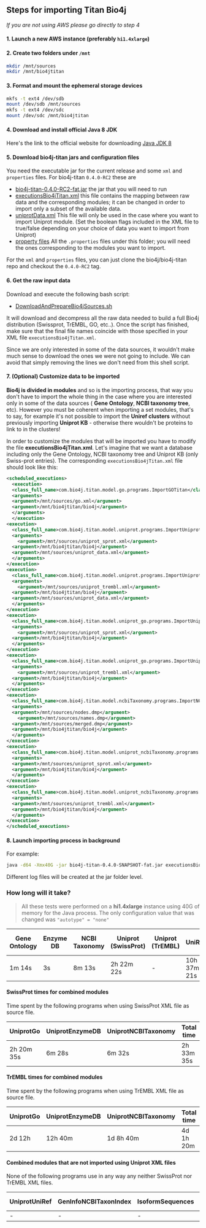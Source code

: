 ## Steps for importing Titan Bio4j

_If you are not using AWS please go directly to step 4_

#### 1. Launch a new AWS instance (preferably `hi1.4xlarge`)

#### 2. Create two folders under `/mnt`

``` bash
mkdir /mnt/sources
mkdir /mnt/bio4jtitan
```

#### 3. Format and mount the ephemeral storage devices

```  bash
mkfs -t ext4 /dev/sdb
mount /dev/sdb /mnt/sources
mkfs -t ext4 /dev/sdc
mount /dev/sdc /mnt/bio4jtitan
```

#### 4. Download and install official Java 8 JDK

Here's the link to the official website for downloading [Java JDK 8](http://www.oracle.com/technetwork/java/javase/downloads/jdk8-downloads-2133151.html)

#### 5. Download bio4j-titan jars and configuration files

You need the executable jar for the current release and some `xml` and `properties` files. For bio4j-titan `0.4.0-RC2` these are

- [bio4j-titan-0.4.0-RC2-fat.jar](https://s3-eu-west-1.amazonaws.com/releases.era7.com/bio4j/bio4j-titan/0.4.0-RC2/bio4j-titan-0.4.0-RC2-fat.jar) the jar that you will need to run
- [executionsBio4jTitan.xml](https://raw.githubusercontent.com/bio4j/bio4j-titan/v0.4.0-RC2/executionsBio4jTitan.xml) this file contains the mapping between raw data and the corresponding modules; it can be changed in order to import only a subset of the available data.
- [uniprotData.xml](https://raw.githubusercontent.com/bio4j/bio4j-titan/v0.4.0-RC2/uniprotData.xml) This file will only be used in the case where you want to import Uniprot module. (Set the boolean flags included in the XML file to true/false depending on your choice of data you want to import from Uniprot)
- [property files](https://github.com/bio4j/bio4j-titan/tree/v0.4.0-RC2/properties_files) All the `.properties` files under this folder; you will need the ones corresponding to the modules you want to import.

For the `xml` and `properties` files, you can just clone the bio4j/bio4j-titan repo and checkout the `0.4.0-RC2` tag.

#### 6. Get the raw input data

Download and execute the following bash script:

- [DownloadAndPrepareBio4jSources.sh](https://github.com/bio4j/bio4j-titan/blob/v0.4.0-RC2/DownloadAndPrepareBio4jSources.sh)

It will download and decompress all the raw data needed to build a full Bio4j distribution (Swissprot, TrEMBL, GO, etc..).
Once the script has finished, make sure that the final file names coincide with those specified in your XML file `executionsBio4jTitan.xml`.

Since we are only interested in some of the data sources, it wouldn't make much sense to download the ones we were not going to include. We can avoid that simply removing the lines we don't need from this shell script.

#### 7. (Optional) Customize data to be imported

**Bio4j is divided in modules** and so is the importing process, that way you don't have to import the whole thing in the case where you are interested only in some of the data sources ( **Gene Ontology**, **NCBI taxonomy tree**, etc). However you must be coherent when importing a set modules, that's to say, for example it's not possible to import the **Uniref clusters** without previously importing **Uniprot KB** - otherwise there wouldn't be proteins to link to in the clusters!

In order to customize the modules that will be imported you have to modify the file **executionsBio4jTitan.xml**.
Let's imagine that we want a database including only the Gene Ontology, NCBI taxonomy tree and Uniprot KB (only Swiss-prot entries).
The corresponding `executionsBio4jTitan.xml` file should look like this:

``` xml
<scheduled_executions>
  <execution>
  <class_full_name>com.bio4j.titan.model.go.programs.ImportGOTitan</class_full_name>
  <arguments>
  <argument>/mnt/sources/go.xml</argument>
  <argument>/mnt/bio4jtitan/bio4j</argument>
  </arguments>
  </execution>
<execution>
  <class_full_name>com.bio4j.titan.model.uniprot.programs.ImportUniprotTitan</class_full_name>
  <arguments>
    <argument>/mnt/sources/uniprot_sprot.xml</argument>
  <argument>/mnt/bio4jtitan/bio4j</argument>
  <argument>/mnt/sources/uniprot_data.xml</argument>
  </arguments>
</execution>
<execution>
  <class_full_name>com.bio4j.titan.model.uniprot.programs.ImportUniprotTitan</class_full_name>
  <arguments>
    <argument>/mnt/sources/uniprot_trembl.xml</argument>
  <argument>/mnt/bio4jtitan/bio4j</argument>
  <argument>/mnt/sources/uniprot_data.xml</argument>
  </arguments>
</execution>
<execution>
  <class_full_name>com.bio4j.titan.model.uniprot_go.programs.ImportUniprotGoTitan</class_full_name>
  <arguments>
    <argument>/mnt/sources/uniprot_sprot.xml</argument>
  <argument>/mnt/bio4jtitan/bio4j</argument>
  </arguments>
</execution>
<execution>
  <class_full_name>com.bio4j.titan.model.uniprot_go.programs.ImportUniprotGoTitan</class_full_name>
  <arguments>
    <argument>/mnt/sources/uniprot_trembl.xml</argument>
  <argument>/mnt/bio4jtitan/bio4j</argument>
  </arguments>
</execution>
<execution>
  <class_full_name>com.bio4j.titan.model.ncbiTaxonomy.programs.ImportNCBITaxonomyTitan</class_full_name>
  <arguments>
  <argument>/mnt/sources/nodes.dmp</argument>
    <argument>/mnt/sources/names.dmp</argument>
  <argument>/mnt/sources/merged.dmp</argument>
  <argument>/mnt/bio4jtitan/bio4j</argument>
  </arguments>
</execution>
<execution>
  <class_full_name>com.bio4j.titan.model.uniprot_ncbiTaxonomy.programs.ImportUniprotNCBITaxonomyTitan</class_full_name>
  <arguments>
  <argument>/mnt/sources/uniprot_sprot.xml</argument>
  <argument>/mnt/bio4jtitan/bio4j</argument>
  </arguments>
</execution>
<execution>
  <class_full_name>com.bio4j.titan.model.uniprot_ncbiTaxonomy.programs.ImportUniprotNCBITaxonomyTitan</class_full_name>
  <arguments>
  <argument>/mnt/sources/uniprot_trembl.xml</argument>
  <argument>/mnt/bio4jtitan/bio4j</argument>
  </arguments>
</execution>
</scheduled_executions>
```

#### 8. Launch importing process in background

For example:

```  bash
java -d64 -Xmx40G -jar bio4j-titan-0.4.0-SNAPSHOT-fat.jar executionsBio4jTitan.xml &
```

Different log files will be created at the jar folder level.

### How long will it take?

> All these tests were performed on a **hi1.4xlarge** instance using 40G of memory for the Java process. The only configuration value that was changed was `"autotype" = "none"`

Gene Ontology | Enzyme DB | NCBI Taxonomy | Uniprot (SwissProt) | Uniprot (TrEMBL) |  UniRef | Protein Interactions (SwissProt) | Protein Interactions (TrEMBL) |
--- | --- | --- | --- | --- | --- | --- | --- |
1m 14s | 3s | 8m 13s | 2h 22m 22s | - | 10h 37m 21s | 8m 53s | 17h 20m |

#### SwissProt times for combined modules

Time spent by the following programs when using SwissProt XML file as source file.

UniprotGo | UniprotEnzymeDB | UniprotNCBITaxonomy | Total time |
--- | --- | --- | --- |
2h 20m 35s | 6m 28s | 6m 32s | 2h 33m 35s |

#### TrEMBL times for combined modules

Time spent by the following programs when using TrEMBL XML file as source file.

UniprotGo | UniprotEnzymeDB | UniprotNCBITaxonomy | Total time |
--- | --- | --- | --- |
2d 12h | 12h 40m | 1d 8h 40m | 4d 1h 20m |

#### Combined modules that are not imported using Uniprot XML files

None of the following programs use in any way any neither SwissProt nor TrEMBL XML files.

UniprotUniRef | GenInfoNCBITaxonIndex | IsoformSequences | Total time |
--- | --- | --- | --- |
-| - | - | - |
